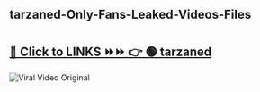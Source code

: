 
 ## tarzaned-Only-Fans-Leaked-Videos-Files

# <h2><a href="https://mediaupload.pro?tarzaned">🔗 Click to LINKS ⏩⏩ 👉 🟢 tarzaned </a></h2>

<a href="https://mediaupload.pro?tarzaned" rel="nofollow" data-target="animated-image.originalLink"><img src="https://i.ibb.co.com/xMMVF88/686577567.gif" alt="Viral Video Original" style="max-width: 100%; display: inline-block;" data-target="animated-image.originalImage"></a>
